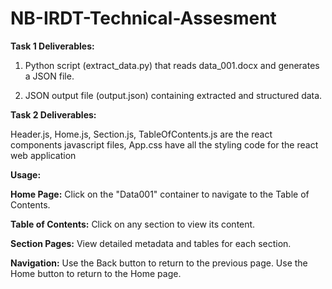 # NB-IRDT-Technical-Assesment

**Task 1 Deliverables:**

1. Python script (extract_data.py) that reads data_001.docx and generates a JSON file.
   
2. JSON output file (output.json) containing extracted and structured data.

**Task 2 Deliverables:**

Header.js, Home.js, Section.js, TableOfContents.js are the react components javascript files, App.css have all the styling code for the react web application


**Usage:**

**Home Page:** Click on the "Data001" container to navigate to the Table of Contents.


**Table of Contents:** Click on any section to view its content.


**Section Pages:** View detailed metadata and tables for each section.


**Navigation:**
Use the Back button to return to the previous page.
Use the Home button to return to the Home page.
